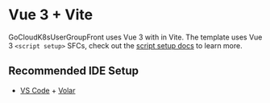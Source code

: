 # Vue 3 + Vite

GoCloudK8sUserGroupFront uses Vue 3 with in Vite. The template uses Vue 3 `<script setup>` 
SFCs, check out the 
[script setup docs](https://v3.vuejs.org/api/sfc-script-setup.html#sfc-script-setup) to learn more.

## Recommended IDE Setup

- [VS Code](https://code.visualstudio.com/) + [Volar](https://marketplace.visualstudio.com/items?itemName=Vue.volar)
